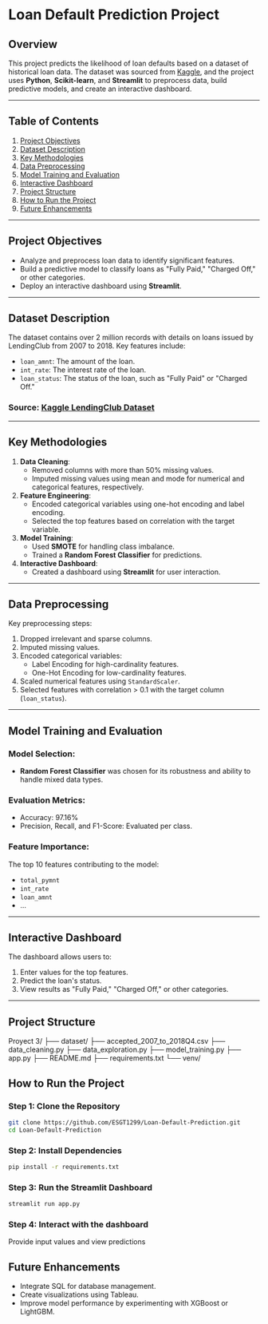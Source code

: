 # **Loan Default Prediction Project**

## **Overview**
This project predicts the likelihood of loan defaults based on a dataset of historical loan data. The dataset was sourced from [Kaggle]([https://www.kaggle.com/](https://www.kaggle.com/datasets/wordsforthewise/lending-club)), and the project uses **Python**, **Scikit-learn**, and **Streamlit** to preprocess data, build predictive models, and create an interactive dashboard.

---

## **Table of Contents**
1. [Project Objectives](#project-objectives)
2. [Dataset Description](#dataset-description)
3. [Key Methodologies](#key-methodologies)
4. [Data Preprocessing](#data-preprocessing)
5. [Model Training and Evaluation](#model-training-and-evaluation)
6. [Interactive Dashboard](#interactive-dashboard)
7. [Project Structure](#project-structure)
8. [How to Run the Project](#how-to-run-the-project)
9. [Future Enhancements](#future-enhancements)


---

## **Project Objectives**
- Analyze and preprocess loan data to identify significant features.
- Build a predictive model to classify loans as "Fully Paid," "Charged Off," or other categories.
- Deploy an interactive dashboard using **Streamlit**.

---

## **Dataset Description**
The dataset contains over 2 million records with details on loans issued by LendingClub from 2007 to 2018. Key features include:
- `loan_amnt`: The amount of the loan.
- `int_rate`: The interest rate of the loan.
- `loan_status`: The status of the loan, such as "Fully Paid" or "Charged Off."

### **Source**: [Kaggle LendingClub Dataset](https://www.kaggle.com/)

---

## **Key Methodologies**
1. **Data Cleaning**:
   - Removed columns with more than 50% missing values.
   - Imputed missing values using mean and mode for numerical and categorical features, respectively.
2. **Feature Engineering**:
   - Encoded categorical variables using one-hot encoding and label encoding.
   - Selected the top features based on correlation with the target variable.
3. **Model Training**:
   - Used **SMOTE** for handling class imbalance.
   - Trained a **Random Forest Classifier** for predictions.
4. **Interactive Dashboard**:
   - Created a dashboard using **Streamlit** for user interaction.

---

## **Data Preprocessing**
Key preprocessing steps:
1. Dropped irrelevant and sparse columns.
2. Imputed missing values.
3. Encoded categorical variables:
   - Label Encoding for high-cardinality features.
   - One-Hot Encoding for low-cardinality features.
4. Scaled numerical features using `StandardScaler`.
5. Selected features with correlation > 0.1 with the target column (`loan_status`).

---

## **Model Training and Evaluation**
### **Model Selection**:
- **Random Forest Classifier** was chosen for its robustness and ability to handle mixed data types.

### **Evaluation Metrics**:
- Accuracy: 97.16%
- Precision, Recall, and F1-Score: Evaluated per class.

### **Feature Importance**:
The top 10 features contributing to the model:
- `total_pymnt`
- `int_rate`
- `loan_amnt`
- ...

---

## **Interactive Dashboard**
The dashboard allows users to:
1. Enter values for the top features.
2. Predict the loan's status.
3. View results as "Fully Paid," "Charged Off," or other categories.

---

## **Project Structure**
Proyect 3/ 
├── dataset/
    ├── accepted_2007_to_2018Q4.csv 
├── data_cleaning.py 
├── data_exploration.py 
├── model_training.py 
├── app.py 
├── README.md 
├── requirements.txt 
└── venv/

## **How to Run the Project**
### **Step 1**: Clone the Repository
```bash
git clone https://github.com/ESGT1299/Loan-Default-Prediction.git
cd Loan-Default-Prediction
```

### **Step 2**: Install Dependencies
```bash
pip install -r requirements.txt
```

### **Step 3**: Run the Streamlit Dashboard
```bash
streamlit run app.py
```

### **Step 4**: Interact with the dashboard

Provide input values and view predictions

## **Future Enhancements**
- Integrate SQL for database management.
- Create visualizations using Tableau.
- Improve model performance by experimenting with XGBoost or LightGBM.
